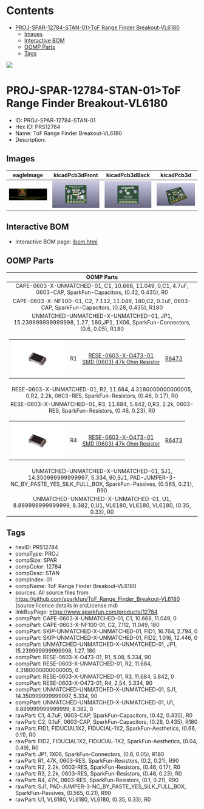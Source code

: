 



Contents
========

* [PROJ-SPAR-12784-STAN-01>ToF Range Finder Breakout-VL6180](#proj-spar-12784-stan-01tof-range-finder-breakout-vl6180)
	* [Images](#images)
	* [Interactive BOM](#interactive-bom)
	* [OOMP Parts](#oomp-parts)
	* [Tags](#tags)
  
![][im]
# PROJ-SPAR-12784-STAN-01>ToF Range Finder Breakout-VL6180

- ID: PROJ-SPAR-12784-STAN-01
- Hex ID: PRS12784
- Name: ToF Range Finder Breakout-VL6180
- Description: 

## Images
  
  

|eagleImage|kicadPcb3dFront|kicadPcb3dBack|kicadPcb3d|
| :---: | :---: | :---: | :---: |
|[![eagleImage](eagleImage_140.png)](eagleImage_600.png)|[![kicadPcb3dFront](kicadPcb3dFront_140.png)](kicadPcb3dFront_600.png)|[![kicadPcb3dBack](kicadPcb3dBack_140.png)](kicadPcb3dBack_600.png)|[![kicadPcb3d](kicadPcb3d_140.png)](kicadPcb3d_600.png)|

## Interactive BOM

- Interactive BOM page: [ibom.html](kicad/bom/ibom.html)

## OOMP Parts
  

|OOMP Parts|
| :---: |
|CAPE-0603-X-UNMATCHED-01, C1, 10.668, 11.049, 0,C1, 4.7uF, 0603-CAP, SparkFun-Capacitors, (0.42, 0.435), R0|
|CAPE-0603-X-NF100-01, C2, 7.112, 11.049, 180,C2, 0.1uF, 0603-CAP, SparkFun-Capacitors, (0.28, 0.435), R180|
|UNMATCHED-UNMATCHED-X-UNMATCHED-01, JP1, 15.239999999999998, 1.27, 180,JP1, 1X06, SparkFun-Connectors, (0.6, 0.05), R180|
|<table><tr><td>![RESE-0603-X-O473-01](https://raw.githubusercontent.com/oomlout/oomlout_OOMP_parts/main/RESE-0603-X-O473-01/image_140.jpg)</td><td> R1</td><td>[RESE-0603-X-O473-01<br>SMD (0603) 47k Ohm Resistor](https://github.com/oomlout/oomlout_OOMP_parts/tree/main/RESE-0603-X-O473-01/)</td><td>[R6473](https://github.com/oomlout/oomlout_OOMP_parts/tree/main/RESE-0603-X-O473-01/)</td></tr></table>|
|RESE-0603-X-UNMATCHED-01, R2, 11.684, 4.3180000000000005, 0,R2, 2.2k, 0603-RES, SparkFun-Resistors, (0.46, 0.17), R0|
|RESE-0603-X-UNMATCHED-01, R3, 11.684, 5.842, 0,R3, 2.2k, 0603-RES, SparkFun-Resistors, (0.46, 0.23), R0|
|<table><tr><td>![RESE-0603-X-O473-01](https://raw.githubusercontent.com/oomlout/oomlout_OOMP_parts/main/RESE-0603-X-O473-01/image_140.jpg)</td><td> R4</td><td>[RESE-0603-X-O473-01<br>SMD (0603) 47k Ohm Resistor](https://github.com/oomlout/oomlout_OOMP_parts/tree/main/RESE-0603-X-O473-01/)</td><td>[R6473](https://github.com/oomlout/oomlout_OOMP_parts/tree/main/RESE-0603-X-O473-01/)</td></tr></table>|
|UNMATCHED-UNMATCHED-X-UNMATCHED-01, SJ1, 14.350999999999997, 5.334, 90,SJ1, PAD-JUMPER-3-NC_BY_PASTE_YES_SILK_FULL_BOX, SparkFun-Passives, (0.565, 0.21), R90|
|UNMATCHED-UNMATCHED-X-UNMATCHED-01, U1, 8.889999999999999, 8.382, 0,U1, VL6180, VL6180, VL6180, (0.35, 0.33), R0|

## Tags

- hexID: PRS12784
- oompType: PROJ
- oompSize: SPAR
- oompColor: 12784
- oompDesc: STAN
- oompIndex: 01
- oompName: ToF Range Finder Breakout-VL6180
- sources: All source files from https://github.com/sparkfun/ToF_Range_Finder_Breakout-VL6180 (source licence details in srcLicense.md)
- linkBuyPage: https://www.sparkfun.com/products/12784
- oompPart: CAPE-0603-X-UNMATCHED-01, C1, 10.668, 11.049, 0
- oompPart: CAPE-0603-X-NF100-01, C2, 7.112, 11.049, 180
- oompPart: SKIP-UNMATCHED-X-UNMATCHED-01, FID1, 16.764, 2.794, 0
- oompPart: SKIP-UNMATCHED-X-UNMATCHED-01, FID2, 1.016, 12.446, 0
- oompPart: UNMATCHED-UNMATCHED-X-UNMATCHED-01, JP1, 15.239999999999998, 1.27, 180
- oompPart: RESE-0603-X-O473-01, R1, 5.08, 5.334, 90
- oompPart: RESE-0603-X-UNMATCHED-01, R2, 11.684, 4.3180000000000005, 0
- oompPart: RESE-0603-X-UNMATCHED-01, R3, 11.684, 5.842, 0
- oompPart: RESE-0603-X-O473-01, R4, 2.54, 5.334, 90
- oompPart: UNMATCHED-UNMATCHED-X-UNMATCHED-01, SJ1, 14.350999999999997, 5.334, 90
- oompPart: UNMATCHED-UNMATCHED-X-UNMATCHED-01, U1, 8.889999999999999, 8.382, 0
- rawPart: C1, 4.7uF, 0603-CAP, SparkFun-Capacitors, (0.42, 0.435), R0
- rawPart: C2, 0.1uF, 0603-CAP, SparkFun-Capacitors, (0.28, 0.435), R180
- rawPart: FID1, FIDUCIAL1X2, FIDUCIAL-1X2, SparkFun-Aesthetics, (0.66, 0.11), R0
- rawPart: FID2, FIDUCIAL1X2, FIDUCIAL-1X2, SparkFun-Aesthetics, (0.04, 0.49), R0
- rawPart: JP1, 1X06, SparkFun-Connectors, (0.6, 0.05), R180
- rawPart: R1, 47K, 0603-RES, SparkFun-Resistors, (0.2, 0.21), R90
- rawPart: R2, 2.2k, 0603-RES, SparkFun-Resistors, (0.46, 0.17), R0
- rawPart: R3, 2.2k, 0603-RES, SparkFun-Resistors, (0.46, 0.23), R0
- rawPart: R4, 47K, 0603-RES, SparkFun-Resistors, (0.1, 0.21), R90
- rawPart: SJ1, PAD-JUMPER-3-NC_BY_PASTE_YES_SILK_FULL_BOX, SparkFun-Passives, (0.565, 0.21), R90
- rawPart: U1, VL6180, VL6180, VL6180, (0.35, 0.33), R0



[im]: kicadPcb3d_450.png
